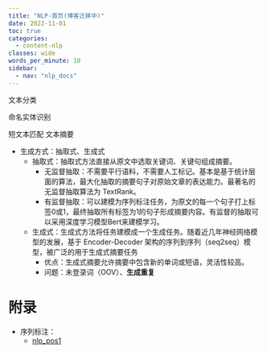 ```yaml
---
title: "NLP-首页(博客迁移中)"
date: 2022-11-01
toc: true
categories:
  - content-nlp
classes: wide
words_per_minute: 10
sidebar:
  - nav: "nlp_docs"
---
```


文本分类

命名实体识别

短文本匹配
文本摘要
- 生成方式：抽取式、生成式 
  - 抽取式：抽取式方法直接从原文中选取关键词、关键句组成摘要。 
    - 无监督抽取：不需要平行语料，不需要人工标记。基本是基于统计层面的算法，最大化抽取的摘要句子对原始文章的表达能力。最著名的无监督抽取算法为 TextRank。 
    - 有监督抽取：可以建模为序列标注任务，为原文的每一个句子打上标签0或1，最终抽取所有标签为1的句子形成摘要内容。有监督的抽取可以采用深度学习模型Bert来建模学习。
  - 生成式：生成式方法将任务建模成一个生成任务。随着近几年神经网络模型的发展，基于 Encoder-Decoder 架构的序列到序列（seq2seq）模型，被广泛的用于生成式摘要任务
    - 优点：生成式摘要允许摘要中包含新的单词或短语，灵活性较高。 
    - 问题：未登录词（OOV）、**生成重复**




# 附录
- 序列标注：
  - [nlp_pos1]


[nlp_my_project]:https://github.com/Iven2166/models-learning/tree/main/deep-learning/NLP-models
[nlp_pos1]:https://zhuanlan.zhihu.com/p/268579769
[nlp-blog]: https://zhuanlan.zhihu.com/p/444574498